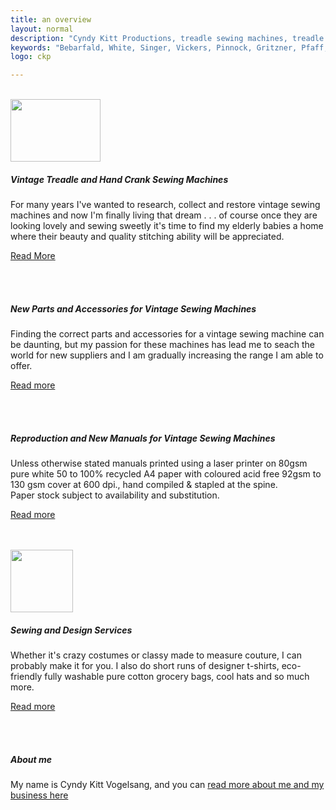 ```yaml
---
title: an overview
layout: normal
description: "Cyndy Kitt Productions, treadle sewing machines, treadle sewing machine parts, sewing machine parts, vintage treadle sewing machines, reproduction sewing machine manuals, sewing machine manual, sewing, clothing, accessories, costume, bags, eco friendly, green machine, craft, treadle, design, eco sewing, sustainable craft"
keywords: "Bebarfald, White, Singer, Vickers, Pinnock, Gritzner, Pfaff, treadle sewing machine, vintage sewing machine, sewing machine manual, sewing"
logo: ckp

---
```


  <div class="container">
<div class="row">
<div class="col-1">&nbsp; </div><!-- end col -->
<div class="col-2 vertical-center"><span class="align-middle"> <img class="img-fluid" src="{{ "assets/pic/gen.head.gif" | relative_url }}" width="144" height="100"> </span></div><!-- end col -->
<div class="col-7">
  <h5>Vintage Treadle and Hand Crank Sewing Machines</h5>
  <p>For many years I've wanted to research, collect and restore vintage sewing machines and now I'm finally living that dream . . . of course once they are looking lovely and sewing sweetly it's time to find my elderly babies a home where their beauty and quality stitching ability will be appreciated.</p>
  <p><a href="{{ "machines" | relative_url }}">Read More</a></p>
  </div><!-- end col -->
<div class="col-2">&nbsp;</div><!-- end col -->
</div><!-- end row -->
<div class="row">
<div class="col-3">&nbsp;</div><!-- end col -->
<div class="col-7">
  <h5>New Parts and Accessories for Vintage Sewing Machines</h5>
  <p>Finding the correct parts and accessories for a vintage sewing machine can be daunting, but my passion for these machines has lead me to seach the world for new suppliers and I am gradually increasing the range I am able to offer. </p>
  <p><a href="{{ "stock" | relative_url }}">Read more</a></p>
</div><!-- end col -->
<div class="col-2">&nbsp;</div><!-- end col -->
</div><!-- end row -->

<div class="row my-4">
<div class="col-3">&nbsp; </div>
<div class="col-7">
<h5>Reproduction and New Manuals for Vintage Sewing Machines</h5>
  <p>Unless otherwise stated manuals printed using a laser printer on 80gsm pure white 50 to 100% recycled A4 paper with coloured acid free 92gsm to 130 gsm cover at 600 dpi., hand compiled &amp; stapled at the spine.<br> Paper stock subject to availability and substitution.</p>
  <p><a href="{{ "manuals" | relative_url }}" >Read more</a></p>
  </div><!-- end col -->
<div class="col-2">&nbsp; </div>
</div><!-- end row -->
<div class="row my-4">
<div class="col-1">&nbsp; </div><!-- end col -->
<div class="col-2"> <img class="img-fluid" src="{{ "assets/pic/stn.100.gif" | relative_url }}" width="100" height="100"> </div><!-- end col -->
<div class="col-7">
  <h5>Sewing and Design Services</h5>
  <p>Whether it's crazy costumes or classy made to measure couture, I can probably make it for you. I also do short runs of designer t-shirts, eco-friendly fully washable pure cotton grocery bags, cool hats and so much more.</p>
  <p><a href="{{ "sewing" | relative_url }}">Read more</a></p>
  </div><!-- end col -->
<div class="col-2">&nbsp; </div>
</div><!-- end row -->
<div class="row my-4">
<div class="col-3">&nbsp; </div>
<div class="col-7">
  <h5>About me</h5>
  <p>My name is Cyndy Kitt Vogelsang, and you can  <a href="{{ "about | relative_url" }} ">read more about me and my business here</a></p>
  </div><!-- end col -->
<div class="col-2">&nbsp;</div><!-- end col -->
</div><!-- end row -->
</div><!-- end of container -->
